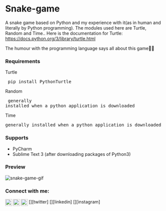 # Snake-game
A snake game based on Python and my experience with it(as in human and literally by Python programming). The modules used here are Turtle, Random and Time.. Here is the documentation for Turtle: https://docs.python.org/3/library/turtle.html

The humour with the programming language says all about this game🐍🐍

### Requirements
Turtle <pre> pip install PythonTurtle </pre>
Random <pre> generally installed when a python application is downloaded </pre>
Time <pre> generally installed when a python application is downloaded </pre>

### Supports
* PyCharm
* Sublime Text 3 (after downloading packages of Python3)

### Preview
![snake-game-gif](https://user-images.githubusercontent.com/57084217/97773254-34261780-1b74-11eb-8bda-01a37ca6cecd.gif)

### Connect with me:
[<img align="left" alt="stompingdrake | Twitter" width="22px" src="https://cdn.jsdelivr.net/npm/simple-icons@v3/icons/twitter.svg" />][twitter]
[<img align="left" alt="polok-ghosh | LinkedIn" width="22px" src="https://cdn.jsdelivr.net/npm/simple-icons@v3/icons/linkedin.svg" />][linkedin]
[<img align="left" alt="thepolokofficial | Instagram" width="22px" src="https://cdn.jsdelivr.net/npm/simple-icons@v3/icons/instagram.svg"/>][instagram]

